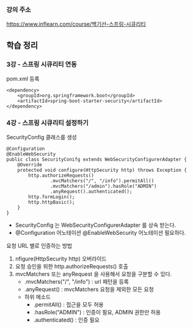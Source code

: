 ### 강의 주소
https://www.inflearn.com/course/백기선-스프링-시큐리티

## 학습 정리 
### 3강 - 스프링 시큐리티 연동

pom.xml 등록
```
<dependency>
    <groupId>org.springframework.boot</groupId>
    <artifactId>spring-boot-starter-security</artifactId>
</dependency>
```

### 4강 - 스프링 시큐리티 설정하기

SecurityConfig 클래스를 생성
```
@Configuration
@EnableWebSecurity
public class SecurityConifg extends WebSecurityConfigurerAdapter {
    @Override
    protected void configure(HttpSecurity http) throws Exception {
        http.authorizeRequests()
                .mvcMatchers("/", "/info").permitAll()
                .mvcMatchers("/admin").hasRole("ADMIN")
                .anyRequest().authenticated();
        http.formLogin();
        http.httpBasic();
    }
}
```

- SecurityConfig 는 WebSecurityConfigurerAdapter 를 상속 받는다.
- @Configuration 어노테이션 @EnableWebSecurity 어노테이션 필요하다.

요청 URL 별로 인증하는 방법

1. nfigure(HttpSecurity http) 오버라이드
2. 요청 승인을 위한 http.authorizeRequests() 호출
3. mvcMatchers 또는  anyRequest 을 사용해서 요청을 구분할 수 있다.
   - .mvcMatchers("/", "/info") : url 패턴을 등록
   - .anyRequest() : mvcMatchers 요청을 제외한 모든 요청
   - 하위 메소드
     - .permitAll() : 접근을 모두 허용
     - .hasRole("ADMIN") : 인증이 필요, ADMIN 권한만 허용
     - .authenticated() : 인증 필요